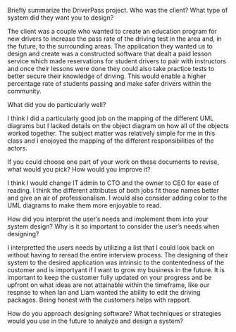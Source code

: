 Briefly summarize the DriverPass project. Who was the client? What type of system did they want you to design?

The client was a couple who wanted to create an education program for new drivers to increase the pass rate of the driving test in the area and, in the future, to the surrounding areas. The application they wanted us to design and create was a constructed software that dealt
a paid lesson service which made reservations for student drivers to pair with instructors and once their lessons were done they could also take practice tests to better secure their knowledge of driving. This would enable a higher percentage rate of students passing and make
safer drivers within the community.

What did you do particularly well?

I think I did a particularly good job on the mapping of the different UML diagrams but I lacked details on the object diagram on how all of the objects worked together. The subject matter was relatively simple for me in this class and I enojoyed the mapping of the different responsibilities of the actors.

If you could choose one part of your work on these documents to revise, what would you pick? How would you improve it?

I think I would change IT admin to CTO and the owner to CEO for ease of reading. I think the different attributes of both jobs fit those names better and give an air of professionalism. I would also consider adding color to the UML diagrams to make them more enjoyable to read. 

How did you interpret the user’s needs and implement them into your system design? Why is it so important to consider the user’s needs when designing?

I interpretted the users needs by utilizing a list that I could look back on without having to reread the entire interview process. The designing of their system to the desired application was intrinsic to the contentedness of the customer and is importyant if I want to grow my business in the future. It is important to keep the customer fully updated on your progress and be upfront on what ideas are not attainable within the timeframe, like our respnse to when Ian and Liam wanted the ability to edit the driving packages. Being honest with the customers helps with rapport. 

How do you approach designing software? What techniques or strategies would you use in the future to analyze and design a system?

